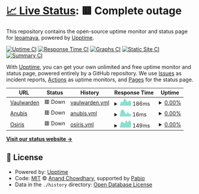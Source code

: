 # [📈 Live Status](https://leoamaya.github.io/uptime-github-actions): <!--live status--> **🟥 Complete outage**

This repository contains the open-source uptime monitor and status page for [leoamaya](https://leoamaya.github.io/uptime-github-actions), powered by [Upptime](https://github.com/upptime/upptime).

[![Uptime CI](https://github.com/leoamaya/uptime-github-actions/workflows/Uptime%20CI/badge.svg)](https://github.com/leoamaya/uptime-github-actions/actions?query=workflow%3A%22Uptime+CI%22)
[![Response Time CI](https://github.com/leoamaya/uptime-github-actions/workflows/Response%20Time%20CI/badge.svg)](https://github.com/leoamaya/uptime-github-actions/actions?query=workflow%3A%22Response+Time+CI%22)
[![Graphs CI](https://github.com/leoamaya/uptime-github-actions/workflows/Graphs%20CI/badge.svg)](https://github.com/leoamaya/uptime-github-actions/actions?query=workflow%3A%22Graphs+CI%22)
[![Static Site CI](https://github.com/leoamaya/uptime-github-actions/workflows/Static%20Site%20CI/badge.svg)](https://github.com/leoamaya/uptime-github-actions/actions?query=workflow%3A%22Static+Site+CI%22)
[![Summary CI](https://github.com/leoamaya/uptime-github-actions/workflows/Summary%20CI/badge.svg)](https://github.com/leoamaya/uptime-github-actions/actions?query=workflow%3A%22Summary+CI%22)

With [Upptime](https://upptime.js.org), you can get your own unlimited and free uptime monitor and status page, powered entirely by a GitHub repository. We use [Issues](https://github.com/leoamaya/uptime-github-actions/issues) as incident reports, [Actions](https://github.com/leoamaya/uptime-github-actions/actions) as uptime monitors, and [Pages](https://leoamaya.github.io/uptime-github-actions) for the status page.

<!--start: status pages-->
<!-- This summary is generated by Upptime (https://github.com/upptime/upptime) -->
<!-- Do not edit this manually, your changes will be overwritten -->
<!-- prettier-ignore -->
| URL | Status | History | Response Time | Uptime |
| --- | ------ | ------- | ------------- | ------ |
| <img alt="" src="https://icons.duckduckgo.com/ip3/vault.amaya.net.ar.ico" height="13"> [Vaulwarden](https://vault.amaya.net.ar) | 🟥 Down | [vaulwarden.yml](https://github.com/leoamaya/uptime-github-actions/commits/HEAD/history/vaulwarden.yml) | <details><summary><img alt="Response time graph" src="./graphs/vaulwarden/response-time-week.png" height="20"> 186ms</summary><br><a href="https://leoamaya.github.io/uptime-github-actions/history/vaulwarden"><img alt="Response time 168" src="https://img.shields.io/endpoint?url=https%3A%2F%2Fraw.githubusercontent.com%2Fleoamaya%2Fuptime-github-actions%2FHEAD%2Fapi%2Fvaulwarden%2Fresponse-time.json"></a><br><a href="https://leoamaya.github.io/uptime-github-actions/history/vaulwarden"><img alt="24-hour response time 169" src="https://img.shields.io/endpoint?url=https%3A%2F%2Fraw.githubusercontent.com%2Fleoamaya%2Fuptime-github-actions%2FHEAD%2Fapi%2Fvaulwarden%2Fresponse-time-day.json"></a><br><a href="https://leoamaya.github.io/uptime-github-actions/history/vaulwarden"><img alt="7-day response time 186" src="https://img.shields.io/endpoint?url=https%3A%2F%2Fraw.githubusercontent.com%2Fleoamaya%2Fuptime-github-actions%2FHEAD%2Fapi%2Fvaulwarden%2Fresponse-time-week.json"></a><br><a href="https://leoamaya.github.io/uptime-github-actions/history/vaulwarden"><img alt="30-day response time 163" src="https://img.shields.io/endpoint?url=https%3A%2F%2Fraw.githubusercontent.com%2Fleoamaya%2Fuptime-github-actions%2FHEAD%2Fapi%2Fvaulwarden%2Fresponse-time-month.json"></a><br><a href="https://leoamaya.github.io/uptime-github-actions/history/vaulwarden"><img alt="1-year response time 168" src="https://img.shields.io/endpoint?url=https%3A%2F%2Fraw.githubusercontent.com%2Fleoamaya%2Fuptime-github-actions%2FHEAD%2Fapi%2Fvaulwarden%2Fresponse-time-year.json"></a></details> | <details><summary><a href="https://leoamaya.github.io/uptime-github-actions/history/vaulwarden">0.00%</a></summary><a href="https://leoamaya.github.io/uptime-github-actions/history/vaulwarden"><img alt="All-time uptime 0.00%" src="https://img.shields.io/endpoint?url=https%3A%2F%2Fraw.githubusercontent.com%2Fleoamaya%2Fuptime-github-actions%2FHEAD%2Fapi%2Fvaulwarden%2Fuptime.json"></a><br><a href="https://leoamaya.github.io/uptime-github-actions/history/vaulwarden"><img alt="24-hour uptime 0.00%" src="https://img.shields.io/endpoint?url=https%3A%2F%2Fraw.githubusercontent.com%2Fleoamaya%2Fuptime-github-actions%2FHEAD%2Fapi%2Fvaulwarden%2Fuptime-day.json"></a><br><a href="https://leoamaya.github.io/uptime-github-actions/history/vaulwarden"><img alt="7-day uptime 0.00%" src="https://img.shields.io/endpoint?url=https%3A%2F%2Fraw.githubusercontent.com%2Fleoamaya%2Fuptime-github-actions%2FHEAD%2Fapi%2Fvaulwarden%2Fuptime-week.json"></a><br><a href="https://leoamaya.github.io/uptime-github-actions/history/vaulwarden"><img alt="30-day uptime 1.38%" src="https://img.shields.io/endpoint?url=https%3A%2F%2Fraw.githubusercontent.com%2Fleoamaya%2Fuptime-github-actions%2FHEAD%2Fapi%2Fvaulwarden%2Fuptime-month.json"></a><br><a href="https://leoamaya.github.io/uptime-github-actions/history/vaulwarden"><img alt="1-year uptime 0.00%" src="https://img.shields.io/endpoint?url=https%3A%2F%2Fraw.githubusercontent.com%2Fleoamaya%2Fuptime-github-actions%2FHEAD%2Fapi%2Fvaulwarden%2Fuptime-year.json"></a></details>
| <img alt="" src="https://icons.duckduckgo.com/ip3/vault.amaya.net.ar.ico" height="13"> [Anubis](https://vault.amaya.net.ar) | 🟥 Down | [anubis.yml](https://github.com/leoamaya/uptime-github-actions/commits/HEAD/history/anubis.yml) | <details><summary><img alt="Response time graph" src="./graphs/anubis/response-time-week.png" height="20"> 16ms</summary><br><a href="https://leoamaya.github.io/uptime-github-actions/history/anubis"><img alt="Response time 14" src="https://img.shields.io/endpoint?url=https%3A%2F%2Fraw.githubusercontent.com%2Fleoamaya%2Fuptime-github-actions%2FHEAD%2Fapi%2Fanubis%2Fresponse-time.json"></a><br><a href="https://leoamaya.github.io/uptime-github-actions/history/anubis"><img alt="24-hour response time 10" src="https://img.shields.io/endpoint?url=https%3A%2F%2Fraw.githubusercontent.com%2Fleoamaya%2Fuptime-github-actions%2FHEAD%2Fapi%2Fanubis%2Fresponse-time-day.json"></a><br><a href="https://leoamaya.github.io/uptime-github-actions/history/anubis"><img alt="7-day response time 16" src="https://img.shields.io/endpoint?url=https%3A%2F%2Fraw.githubusercontent.com%2Fleoamaya%2Fuptime-github-actions%2FHEAD%2Fapi%2Fanubis%2Fresponse-time-week.json"></a><br><a href="https://leoamaya.github.io/uptime-github-actions/history/anubis"><img alt="30-day response time 15" src="https://img.shields.io/endpoint?url=https%3A%2F%2Fraw.githubusercontent.com%2Fleoamaya%2Fuptime-github-actions%2FHEAD%2Fapi%2Fanubis%2Fresponse-time-month.json"></a><br><a href="https://leoamaya.github.io/uptime-github-actions/history/anubis"><img alt="1-year response time 14" src="https://img.shields.io/endpoint?url=https%3A%2F%2Fraw.githubusercontent.com%2Fleoamaya%2Fuptime-github-actions%2FHEAD%2Fapi%2Fanubis%2Fresponse-time-year.json"></a></details> | <details><summary><a href="https://leoamaya.github.io/uptime-github-actions/history/anubis">0.00%</a></summary><a href="https://leoamaya.github.io/uptime-github-actions/history/anubis"><img alt="All-time uptime 0.00%" src="https://img.shields.io/endpoint?url=https%3A%2F%2Fraw.githubusercontent.com%2Fleoamaya%2Fuptime-github-actions%2FHEAD%2Fapi%2Fanubis%2Fuptime.json"></a><br><a href="https://leoamaya.github.io/uptime-github-actions/history/anubis"><img alt="24-hour uptime 0.00%" src="https://img.shields.io/endpoint?url=https%3A%2F%2Fraw.githubusercontent.com%2Fleoamaya%2Fuptime-github-actions%2FHEAD%2Fapi%2Fanubis%2Fuptime-day.json"></a><br><a href="https://leoamaya.github.io/uptime-github-actions/history/anubis"><img alt="7-day uptime 0.00%" src="https://img.shields.io/endpoint?url=https%3A%2F%2Fraw.githubusercontent.com%2Fleoamaya%2Fuptime-github-actions%2FHEAD%2Fapi%2Fanubis%2Fuptime-week.json"></a><br><a href="https://leoamaya.github.io/uptime-github-actions/history/anubis"><img alt="30-day uptime 1.38%" src="https://img.shields.io/endpoint?url=https%3A%2F%2Fraw.githubusercontent.com%2Fleoamaya%2Fuptime-github-actions%2FHEAD%2Fapi%2Fanubis%2Fuptime-month.json"></a><br><a href="https://leoamaya.github.io/uptime-github-actions/history/anubis"><img alt="1-year uptime 0.00%" src="https://img.shields.io/endpoint?url=https%3A%2F%2Fraw.githubusercontent.com%2Fleoamaya%2Fuptime-github-actions%2FHEAD%2Fapi%2Fanubis%2Fuptime-year.json"></a></details>
| <img alt="" src="https://icons.duckduckgo.com/ip3/osiris.amaya.net.ar.ico" height="13"> [Osiris](https://osiris.amaya.net.ar) | 🟥 Down | [osiris.yml](https://github.com/leoamaya/uptime-github-actions/commits/HEAD/history/osiris.yml) | <details><summary><img alt="Response time graph" src="./graphs/osiris/response-time-week.png" height="20"> 149ms</summary><br><a href="https://leoamaya.github.io/uptime-github-actions/history/osiris"><img alt="Response time 150" src="https://img.shields.io/endpoint?url=https%3A%2F%2Fraw.githubusercontent.com%2Fleoamaya%2Fuptime-github-actions%2FHEAD%2Fapi%2Fosiris%2Fresponse-time.json"></a><br><a href="https://leoamaya.github.io/uptime-github-actions/history/osiris"><img alt="24-hour response time 136" src="https://img.shields.io/endpoint?url=https%3A%2F%2Fraw.githubusercontent.com%2Fleoamaya%2Fuptime-github-actions%2FHEAD%2Fapi%2Fosiris%2Fresponse-time-day.json"></a><br><a href="https://leoamaya.github.io/uptime-github-actions/history/osiris"><img alt="7-day response time 149" src="https://img.shields.io/endpoint?url=https%3A%2F%2Fraw.githubusercontent.com%2Fleoamaya%2Fuptime-github-actions%2FHEAD%2Fapi%2Fosiris%2Fresponse-time-week.json"></a><br><a href="https://leoamaya.github.io/uptime-github-actions/history/osiris"><img alt="30-day response time 150" src="https://img.shields.io/endpoint?url=https%3A%2F%2Fraw.githubusercontent.com%2Fleoamaya%2Fuptime-github-actions%2FHEAD%2Fapi%2Fosiris%2Fresponse-time-month.json"></a><br><a href="https://leoamaya.github.io/uptime-github-actions/history/osiris"><img alt="1-year response time 150" src="https://img.shields.io/endpoint?url=https%3A%2F%2Fraw.githubusercontent.com%2Fleoamaya%2Fuptime-github-actions%2FHEAD%2Fapi%2Fosiris%2Fresponse-time-year.json"></a></details> | <details><summary><a href="https://leoamaya.github.io/uptime-github-actions/history/osiris">0.00%</a></summary><a href="https://leoamaya.github.io/uptime-github-actions/history/osiris"><img alt="All-time uptime 0.00%" src="https://img.shields.io/endpoint?url=https%3A%2F%2Fraw.githubusercontent.com%2Fleoamaya%2Fuptime-github-actions%2FHEAD%2Fapi%2Fosiris%2Fuptime.json"></a><br><a href="https://leoamaya.github.io/uptime-github-actions/history/osiris"><img alt="24-hour uptime 0.00%" src="https://img.shields.io/endpoint?url=https%3A%2F%2Fraw.githubusercontent.com%2Fleoamaya%2Fuptime-github-actions%2FHEAD%2Fapi%2Fosiris%2Fuptime-day.json"></a><br><a href="https://leoamaya.github.io/uptime-github-actions/history/osiris"><img alt="7-day uptime 0.00%" src="https://img.shields.io/endpoint?url=https%3A%2F%2Fraw.githubusercontent.com%2Fleoamaya%2Fuptime-github-actions%2FHEAD%2Fapi%2Fosiris%2Fuptime-week.json"></a><br><a href="https://leoamaya.github.io/uptime-github-actions/history/osiris"><img alt="30-day uptime 1.38%" src="https://img.shields.io/endpoint?url=https%3A%2F%2Fraw.githubusercontent.com%2Fleoamaya%2Fuptime-github-actions%2FHEAD%2Fapi%2Fosiris%2Fuptime-month.json"></a><br><a href="https://leoamaya.github.io/uptime-github-actions/history/osiris"><img alt="1-year uptime 0.00%" src="https://img.shields.io/endpoint?url=https%3A%2F%2Fraw.githubusercontent.com%2Fleoamaya%2Fuptime-github-actions%2FHEAD%2Fapi%2Fosiris%2Fuptime-year.json"></a></details>

<!--end: status pages-->

[**Visit our status website →**](https://leoamaya.github.io/uptime-github-actions)

## 📄 License

- Powered by: [Upptime](https://github.com/upptime/upptime)
- Code: [MIT](./LICENSE) © [Anand Chowdhary](https://anandchowdhary.com), supported by [Pabio](https://pabio.com)
- Data in the `./history` directory: [Open Database License](https://opendatacommons.org/licenses/odbl/1-0/)
